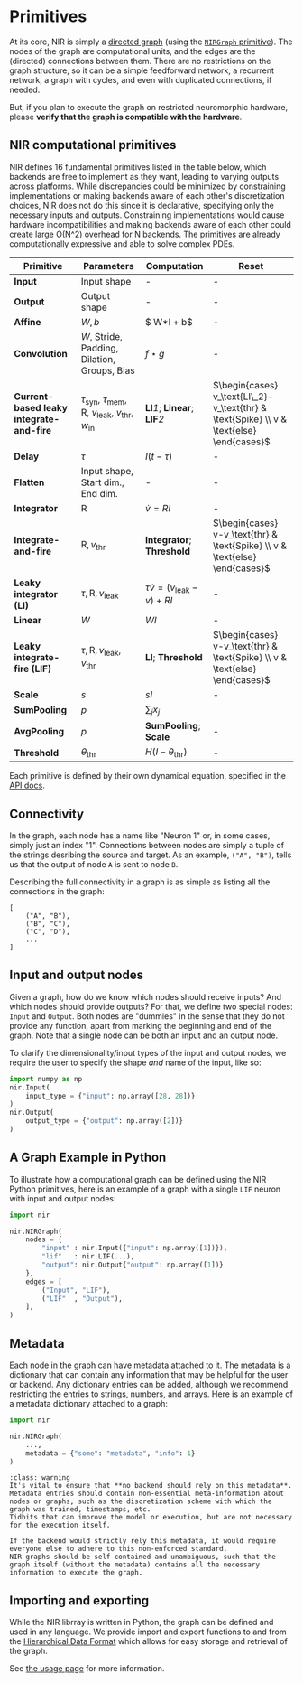 # Primitives

At its core, NIR is simply a [directed graph](https://en.wikipedia.org/wiki/Directed_graph) (using the [`NIRGraph` primitive](https://github.com/neuromorphs/NIR/blob/main/nir/ir/graph.py)).
The nodes of the graph are computational units, and the edges are the (directed) connections between them.
There are no restrictions on the graph structure, so it can be a simple feedforward network, a recurrent network, a graph with cycles, and even with duplicated connections, if needed.

But, if you plan to execute the graph on restricted neuromorphic hardware, please **verify that the graph is compatible with the hardware**.

## NIR computational primitives

NIR defines 16 fundamental primitives listed in the table below, which backends are free to implement as they want, leading to varying outputs across platforms. While discrepancies could be minimized by constraining implementations or making backends aware of each other's discretization choices, NIR does not do this since it is declarative, specifying only the necessary inputs and outputs. Constraining implementations would cause hardware incompatibilities and making backends aware of each other could create large O(N^2) overhead for N backends. The primitives are already computationally expressive and able to solve complex PDEs.

| Primitive | Parameters | Computation | Reset |
|-|-|-|-|  
| **Input** | Input shape | - | - |
| **Output** | Output shape | - | - |
| **Affine** | $W, b$ | $ W*I + b$ | - |
| **Convolution** | $W$, Stride, Padding, Dilation, Groups, Bias | $f \star g$ | - |
| **Current-based leaky integrate-and-fire** | $\tau_\text{syn}$, $\tau_\text{mem}$, R, $v_\text{leak}$, $v_\text{thr}$, $w_\text{in}$ | **LI**_1_; **Linear**; **LIF**_2_ | $\begin{cases} v_\text{LI\_2}-v_\text{thr} & \text{Spike} \\ v & \text{else} \end{cases}$ |
| **Delay** | $\tau$ | $I(t - \tau)$ | - |  
| **Flatten** | Input shape, Start dim., End dim. | - | - |
| **Integrator** | $\text{R}$ | $\dot{v} = R I$ | - |
| **Integrate-and-fire** | $\text{R}, v_\text{thr}$ | **Integrator**; **Threshold** | $\begin{cases} v-v_\text{thr} & \text{Spike} \\ v & \text{else} \end{cases}$ |
| **Leaky integrator (LI)** | $\tau, \text{R}, v_\text{leak}$ | $\tau \dot{v} = (v_\text{leak} - v) + R I$ | - |
| **Linear** | $W$ | $W I$ | - |
| **Leaky integrate-fire (LIF)** | $\tau, \text{R}, v_\text{leak}, v_\text{thr}$ | **LI**; **Threshold** | $\begin{cases} v-v_\text{thr} & \text{Spike} \\ v & \text{else} \end{cases}$ |
| **Scale** | $s$ | $s I$ | - |
| **SumPooling** | $p$ | $\sum_{j} x_j$ |  |
| **AvgPooling** | $p$ | **SumPooling**; **Scale** | - |
| **Threshold** | $\theta_\text{thr}$ | $H(I - \theta_\text{thr})$ | - |

Each primitive is defined by their own dynamical equation, specified in the [API docs](https://nnir.readthedocs.io/en/latest/).

## Connectivity 

In the graph, each node has a name like "Neuron 1" or, in some cases, simply just an index "1".
Connections between nodes are simply a tuple of the strings desribing the source and target.
As an example, `("A", "B")`, tells us that the output of node `A` is sent to node `B`.

Describing the full connectivity in a graph is as simple as listing all the connections in the graph:
```
[
    ("A", "B"),
    ("B", "C"),
    ("C", "D"),
    ...
]
```

## Input and output nodes
Given a graph, how do we know which nodes should receive inputs? And which nodes should provide outputs?
For that, we define two special nodes: `Input` and `Output`.
Both nodes are "dummies" in the sense that they do not provide any function, apart from marking the beginning and end of the graph.
Note that a single node can be both an input and an output node.

To clarify the dimensionality/input types of the input and output nodes, we require the user to specify the shape *and* name of the input, like so:
```python
import numpy as np
nir.Input(
    input_type = {"input": np.array([28, 28])}
)
nir.Output(
    output_type = {"output": np.array([2])}
)
```

## A Graph Example in Python
To illustrate how a computational graph can be defined using the NIR Python primitives, here is an example of a graph with a single `LIF` neuron with input and output nodes:

```python
import nir

nir.NIRGraph(
    nodes = {
        "input" : nir.Input({"input": np.array([1])}),
        "lif"   : nir.LIF(...),
        "output": nir.Output{"output": np.array([1])}
    },
    edges = [
        ("Input", "LIF"),
        ("LIF"  , "Output"),
    ],
)
```

## Metadata

Each node in the graph can have metadata attached to it.
The metadata is a dictionary that can contain any information that may be helpful for the user or backend.
Any dictionary entries can be added, although we recommend restricting the entries to strings, numbers, and arrays.
Here is an example of a metadata dictionary attached to a graph:

```python
import nir

nir.NIRGraph(
    ...,
    metadata = {"some": "metadata", "info": 1}
)
```


```{admonition} Do not rely on the metadata
:class: warning
It's vital to ensure that **no backend should rely on this metadata**.
Metadata entries should contain non-essential meta-information about nodes or graphs, such as the discretization scheme with which the graph was trained, timestamps, etc.
Tidbits that can improve the model or execution, but are not necessary for the execution itself.

If the backend would strictly rely this metadata, it would require everyone else to adhere to this non-enforced standard.
NIR graphs should be self-contained and unambiguous, such that the graph itself (without the metadata) contains all the necessary information to execute the graph.
```

## Importing and exporting
While the NIR librray is written in Python, the graph can be defined and used in any language.
We provide import and export functions to and from the [Hierarchical Data Format](https://en.wikipedia.org/wiki/Hierarchical_Data_Format) which allows for easy storage and retrieval of the graph.

See [the usage page](usage) for more information.
